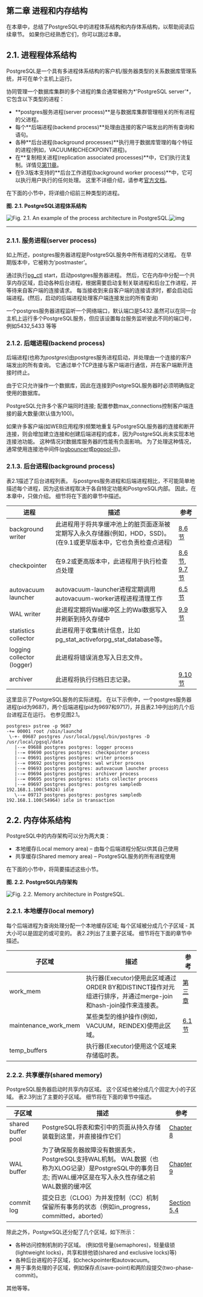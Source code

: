 ## 第二章 进程和内存结构

在本章中，总结了PostgreSQL中的进程体系结构和内存体系结构，以帮助阅读后续章节。 如果你已经熟悉它们，你可以跳过本章。

## 2.1. 进程程体系结构 

PostgreSQL是一个具有多进程体系结构的客户机/服务器类型的关系数据库管理系统，并可在单个主机上运行。

协同管理一个数据库集群的多个进程的集合通常被称为*'PostgreSQL server'*，它包含以下类型的进程：

- **postgres服务进程(server process)**是与数据库集群管理相关的所有进程的父进程。
- 每个**后端进程(backend process)**处理由连接的客户端发出的所有查询和语句。
- 各种**后台进程(background processes)**执行用于数据库管理的每个特征的进程(例如，VACUUM和CHECKPOINT进程)。
- 在**复制相关进程(replication associated processes)**中，它们执行流复制。详情见[第11章](ch11.md)。 
- 在9.3版本支持的**后台工作进程(background worker process)**中，它可以执行用户执行的任何处理。 这里不详细介绍，请参考[官方文档](http://www.postgresql.org/docs/current/static/bgworker.html)。

在下面的小节中，将详细介绍前三种类型的进程。

**图. 2.1. PostgreSQL进程体系结构**

![Fig. 2.1. An example of the process architecture in PostgreSQL.](https://github.com/yonj1e/The-Internals-of-PostgreSQL/blob/master/imgs/ch2/fig-2-01.png?raw=true)![img]()

------

### 2.1.1. 服务进程(server process) 

如上所述，postgres服务器进程是PostgreSQL服务中所有进程的父进程。 在早期版本中，它被称为‘postmaster’。

通过执行[pg_ctl](http://www.postgresql.org/docs/current/static/app-pg-ctl.html) start，启动postgres服务器进程。 然后，它在内存中分配一个共享内存区域，启动各种后台进程，根据需要启动复制关联进程和后台工作进程，并等待来自客户端的连接请求。 每当接收到来自客户端的连接请求时，都会启动后端进程。(然后，启动的后端进程处理客户端连接发出的所有查询)

一个postgres服务器进程监听一个网络端口，默认端口是5432.虽然可以在同一台主机上运行多个PostgreSQL服务，但应该设置每台服务监听彼此不同的端口号，例如5432,5433 等等

### 2.1.2. 后端进程(backend process)

后端进程(也称为*postgres*)由postgres服务进程启动，并处理由一个连接的客户端发出的所有查询。 它通过单个TCP连接与客户端进行通信，并在客户端断开连接时终止。

由于它只允许操作一个数据库，因此在连接到PostgreSQL服务器时必须明确指定使用的数据库。

PostgreSQL允许多个客户端同时连接; 配置参数max_connections控制客户端连接的最大数量(默认值为100)。

如果许多客户端(如WEB应用程序)频繁地重复与PostgreSQL服务器的连接和断开连接，则会增加建立连接和创建后端进程的成本，因为PostgreSQL尚未实现本地连接池功能。 这种情况对数据库服务器的性能有负面影响。 为了处理这种情况，通常使用连接池中间件([pgbouncer](https://pgbouncer.github.io/)或[pgpool-II](http://www.pgpool.net/mediawiki/index.php/Main_Page))。

### 2.1.3. 后台进程(background process)

表2.1描述了后台进程列表。 与postgres服务进程和后端进程相比，不可能简单地描述每个进程，因为这些进程取决于各自特定功能和PostgreSQL内部。 因此，在本章中，只做介绍。 细节将在下面的章节中描述。

| 进程                       | 描述                                                         | 参考                                                         |
| -------------------------- | ------------------------------------------------------------ | ------------------------------------------------------------ |
| background writer          | 此进程用于将共享缓冲池上的脏页面逐渐被定期写入永久存储器(例如，HDD，SSD)。 (在9.1或更早版本中，它也负责检查点进程) | [8.6 节](http://www.interdb.jp/pg/pgsql08.html#_8.6.)        |
| checkpointer               | 在9.2或更高版本中，此进程用于执行检查点处理                  | [8.6 节](http://www.interdb.jp/pg/pgsql08.html#_8.6.), [9.7 节](http://www.interdb.jp/pg/pgsql09.html#_9.7.) |
| autovacuum launcher        | autovacuum-launcher进程定期调用autovacuum-worker进程进程清理工作 | [6.5 节](http://www.interdb.jp/pg/pgsql06.html#_6.5.)        |
| WAL writer                 | 此进程定期将Wal缓冲区上的Wal数据写入并刷新到持久存储中       | [9.9 节](http://www.interdb.jp/pg/pgsql09.html#_9.9.)        |
| statistics collector       | 此进程用于收集统计信息，比如pg_stat_activeforpg_stat_database等。 |                                                              |
| logging collector (logger) | 此进程将错误消息写入日志文件。                               |                                                              |
| archiver                   | 此进程将执行归档日志记录。                                   | [9.10 节](http://www.interdb.jp/pg/pgsql09.html#_9.10.)      |

这里显示了PostgreSQL服务的实际进程。 在以下示例中，一个postgres服务器进程(pid为9687)，两个后端进程(pid为9697和9717)，并且表2.1中列出的几个后台进程正在运行。 也参见图2.1。

```shell
postgres> pstree -p 9687
-+= 00001 root /sbin/launchd
 \-+- 09687 postgres /usr/local/pgsql/bin/postgres -D /usr/local/pgsql/data
   |--= 09688 postgres postgres: logger process     
   |--= 09690 postgres postgres: checkpointer process     
   |--= 09691 postgres postgres: writer process     
   |--= 09692 postgres postgres: wal writer process     
   |--= 09693 postgres postgres: autovacuum launcher process     
   |--= 09694 postgres postgres: archiver process     
   |--= 09695 postgres postgres: stats collector process     
   |--= 09697 postgres postgres: postgres sampledb 192.168.1.100(54924) idle  
   \--= 09717 postgres postgres: postgres sampledb 192.168.1.100(54964) idle in transaction  
```

## 2.2. 内存体系结构 

PostgreSQL中的内存架构可以分为两大类：

- 本地缓存(Local memory area) – 由每个后端进程分配以供其自己使用
- 共享缓存(Shared memory area) – PostgreSQL服务的所有进程使用

在下面的小节中，将简要描述这些小节。

**图. 2.2. PostgreSQL内存架构**

![Fig. 2.2. Memory architecture in PostgreSQL.](https://github.com/yonj1e/The-Internals-of-PostgreSQL/blob/master/imgs/ch2/fig-2-02.png?raw=true)

### 2.2.1. 本地缓存(local memory)

每个后端进程为查询处理分配一个本地缓存区域; 每个区域被分成几个子区域 - 其大小可以是固定的或可变的。 表2.2列出了主要子区域。 细节将在下面的章节中描述。

| 子区域               | 描述                                                         | 参考                                                  |
| -------------------- | ------------------------------------------------------------ | ----------------------------------------------------- |
| work_mem             | 执行器(Executor)使用此区域通过ORDER BY和DISTINCT操作对元组进行排序，并通过merge-join和hash-join操作来连接表。 | [第三章](http://www.interdb.jp/pg/pgsql03.html)       |
| maintenance_work_mem | 某些类型的维护操作(例如，VACUUM，REINDEX)使用此区域。        | [6.1 节](http://www.interdb.jp/pg/pgsql06.html#_6.1.) |
| temp_buffers         | 执行器(Executor)使用这个区域来存储临时表。                   |                                                       |

### 2.2.2. 共享缓存(shared memory)

PostgreSQL服务器启动时共享内存区域。 这个区域也被分成几个固定大小的子区域。 表2.3列出了主要的子区域。 细节将在下面的章节中描述。

| 子区域             | 描述                                                         | 参考                                                       |
| ------------------ | ------------------------------------------------------------ | ---------------------------------------------------------- |
| shared buffer pool | PostgreSQL将表和索引中的页面从持久存储装载到这里，并直接操作它们 | [Chapter 8](http://www.interdb.jp/pg/pgsql08.html)         |
| WAL buffer         | 为了确保服务器故障没有数据丢失，PostgreSQL支持WAL机制。 WAL数据（也称为XLOG记录）是PostgreSQL中的事务日志; 而WAL缓冲区是在写入永久性存储之前WAL数据的缓冲区 | [Chapter 9](http://www.interdb.jp/pg/pgsql09.html)         |
| commit log         | 提交日志（CLOG）为并发控制（CC）机制保留所有事务的状态（例如in_progress，committed，aborted） | [Section 5.4](http://www.interdb.jp/pg/pgsql05.html#_5.4.) |

除此之外，PostgreSQL还分配了几个区域，如下所示：

- 各种访问控制机制的子区域。 (例如信号量(semaphores)，轻量级锁(lightweight locks)，共享和排他锁(shared and exclusive locks)等)
- 各种后台进程的子区域，如checkpointer和autovacuum。
- 用于事务处理的子区域，例如保存点(save-point)和两阶段提交(two-phase-commit)。

其他等等。